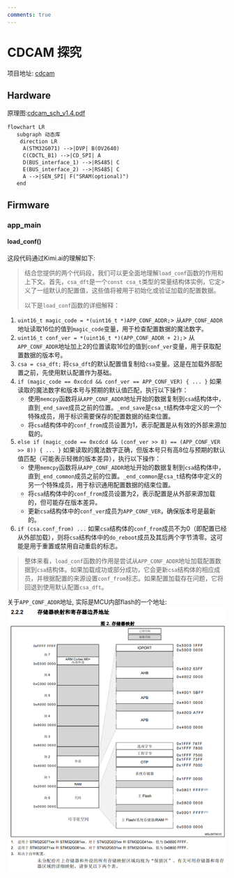 ```yaml
---
comments: true
---
```


# CDCAM 探究

项目地址: [cdcam](https://github.com/dukelec/cdcam/tree/hw_v1)

## Hardware

原理图:[cdcam_sch_v1.4.pdf](https://github.com/dukelec/cdcam/blob/master/hardware/cdcam_sch_v1.4.pdf)

``` mermaid
flowchart LR
   subgraph 动态库
    direction LR
     A(STM32G071) -->|DVP| B(OV2640)
     C(CDCTL_B1) -->|CD_SPI| A
     D(BUS_interface_1) -->|RS485| C
     E(BUS_interface_2) -->|RS485| C
     A -->|SEN_SPI| F("SRAM(optional)")
   end
```

## Firmware

### app_main

#### load_conf()

这段代码通过Kimi.ai的理解如下:

>结合您提供的两个代码段，我们可以更全面地理解`load_conf`函数的作用和上下文。首先，`csa_dft`是一个`const csa_t`类型的常量结构体实例，它定>义了一组默认的配置值，这些值将被用于初始化或验证加载的配置数据。
>
>以下是`load_conf`函数的详细解释：
>
1. `uint16_t magic_code = *(uint16_t *)APP_CONF_ADDR;`>
   从`APP_CONF_ADDR`地址读取16位的值到`magic_code`变量，用于检查配置数据的魔法数字。
2. `uint16_t conf_ver = *(uint16_t *)(APP_CONF_ADDR + 2);`>
   从`APP_CONF_ADDR`地址加上2的位置读取16位的值到`conf_ver`变量，用于获取配置数据的版本号。
3. `csa = csa_dft;`
   将`csa_dft`的默认配置值复制给`csa`变量。这是在加载外部配置之前，先使用默认配置作为基础。
4. `if (magic_code == 0xcdcd && conf_ver == APP_CONF_VER) { ... }`
   如果读取的魔法数字和版本号与预期的默认值匹配，执行以下操作：
   - 使用`memcpy`函数将从`APP_CONF_ADDR`地址开始的数据复制到`csa`结构体中，直到`_end_save`成员之前的位置。`_end_save`是`csa_t`结构体中定义的一个特殊成员，用于标识需要保存的配置数据的结束位置。
   - 将`csa`结构体中的`conf_from`成员设置为1，表示配置是从有效的外部来源加载的。
5. `else if (magic_code == 0xcdcd && (conf_ver >> 8) == (APP_CONF_VER >> 8)) { ... }`
   如果读取的魔法数字正确，但版本号只有高8位与预期的默认值匹配（可能表示轻微的版本差异），执行以下操作：
   - 使用`memcpy`函数将从`APP_CONF_ADDR`地址开始的数据复制到`csa`结构体中，直到`_end_common`成员之前的位置。`_end_common`是`csa_t`结构体中定义的另一个特殊成员，用于标识通用配置数据的结束位置。
   - 将`csa`结构体中的`conf_from`成员设置为2，表示配置是从外部来源加载的，但可能存在版本差异。
   - 更新`csa`结构体中的`conf_ver`成员为`APP_CONF_VER`，确保版本号是最新的。
6. `if (csa.conf_from) ...`
   如果`csa`结构体的`conf_from`成员不为0（即配置已经从外部加载），则将`csa`结构体中的`do_reboot`成员及其后两个字节清零。这可能是用于重置或禁用自动重启的标志。
>
>整体来看，`load_conf`函数的作用是尝试从`APP_CONF_ADDR`地址加载配置数据到`csa`结构体。如果加载成功或部分成功，它会更新`csa`结构体的相应成员，并根据配置的来源设置`conf_from`标志。如果配置加载存在问题，它将回退到使用默认配置`csa_dft`。

关于`APP_CONF_ADDR`地址, 实际是MCU内部flash的一个地址:
![存储器映射和寄存器边界地址](.\img\Snipaste_2024-06-19_18-05-37.png)
